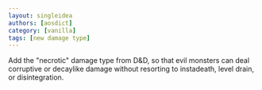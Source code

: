 ```yaml
---
layout: singleidea
authors: [aosdict]
category: [vanilla]
tags: [new damage type]
---
```

Add the "necrotic" damage type from D&D, so that evil monsters can deal corruptive or decaylike damage without resorting to instadeath, level drain, or disintegration.
